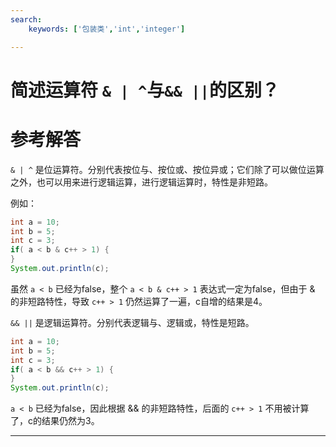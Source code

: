 ```yaml
---
search:
    keywords: ['包装类','int','integer']

---
```



# 简述运算符 `& | ^`与`&& ||`的区别？

# 参考解答

`& | ^` 是位运算符。分别代表按位与、按位或、按位异或；它们除了可以做位运算之外，也可以用来进行逻辑运算，进行逻辑运算时，特性是非短路。

例如：
```java
int a = 10;
int b = 5;
int c = 3;
if( a < b & c++ > 1) {
}
System.out.println(c);
```
虽然 `a < b` 已经为false，整个 `a < b & c++ > 1` 表达式一定为false，但由于 & 的非短路特性，导致 `c++ > 1` 仍然运算了一遍，c自增的结果是4。

`&& ||` 是逻辑运算符。分别代表逻辑与、逻辑或，特性是短路。
```java
int a = 10;
int b = 5;
int c = 3;
if( a < b && c++ > 1) {
}
System.out.println(c);
```
`a < b` 已经为false，因此根据 && 的非短路特性，后面的 `c++ > 1` 不用被计算了，c的结果仍然为3。

---



